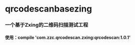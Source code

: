 # qrcodescanbasezing

### 一个基于Zxing的二维码扫描测试工程

#### 使用：compile 'com.zzc.qrcodescan.zxing:qrcodescan:1.0.1'
